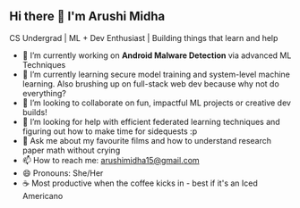 ## Hi there 👋 I'm Arushi Midha
CS Undergrad | ML + Dev Enthusiast | Building things that learn and help


- 🔭 I’m currently working on **Android Malware Detection** via advanced ML Techniques
- 🌱 I’m currently learning secure model training and system-level machine learning. Also brushing up on full-stack web dev because why not do everything?
- 👯 I’m looking to collaborate on fun, impactful ML projects or creative dev builds!
- 🤔 I’m looking for help with efficient federated learning techniques and figuring out how to make time for sidequests :p
- 💬 Ask me about my favourite films and how to understand research paper math without crying
- 📫 How to reach me: [arushimidha15@gmail.com](mailto:arushimidha15@gmail.com)
- 😄 Pronouns: She/Her
- ☕ Most productive when the coffee kicks in - best if it's an Iced Americano

